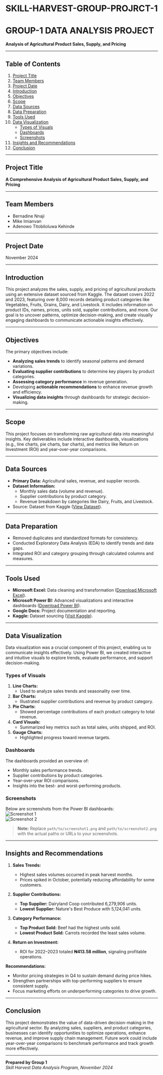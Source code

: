 # SKILL-HARVEST-GROUP-PROJRCT-1
# GROUP-1 DATA ANALYSIS PROJECT  
**Analysis of Agricultural Product Sales, Supply, and Pricing**

---

## Table of Contents  
1. [Project Title](#project-title)  
2. [Team Members](#team-members)  
3. [Project Date](#project-date)  
4. [Introduction](#introduction)  
5. [Objectives](#objectives)  
6. [Scope](#scope)  
7. [Data Sources](#data-sources)  
8. [Data Preparation](#data-preparation)  
9. [Tools Used](#tools-used)  
10. [Data Visualization](#data-visualization)  
    - [Types of Visuals](#types-of-visuals)  
    - [Dashboards](#dashboards)  
    - [Screenshots](#screenshots)  
11. [Insights and Recommendations](#insights-and-recommendations)  
12. [Conclusion](#conclusion)  

---

## Project Title  
**A Comprehensive Analysis of Agricultural Product Sales, Supply, and Pricing**  

---

## Team Members  
- Bernadine Nnaji  
- Mike Imianvan  
- Adenowo Titobiloluwa Kehinde  

---

## Project Date  
November 2024  

---

## Introduction  
This project analyzes the sales, supply, and pricing of agricultural products using an extensive dataset sourced from Kaggle. The dataset covers 2022 and 2023, featuring over 8,000 records detailing product categories like Vegetables, Fruits, Grains, Dairy, and Livestock. It includes information on product IDs, names, prices, units sold, supplier contributions, and more. Our goal is to uncover patterns, optimize decision-making, and create visually engaging dashboards to communicate actionable insights effectively.  

---

## Objectives  
The primary objectives include:  
- **Analyzing sales trends** to identify seasonal patterns and demand variations.  
- **Evaluating supplier contributions** to determine key players by product categories.  
- **Assessing category performance** in revenue generation.  
- Developing **actionable recommendations** to enhance revenue growth and efficiency.  
- **Visualizing data insights** through dashboards for strategic decision-making.  

---

## Scope  
This project focuses on transforming raw agricultural data into meaningful insights. Key deliverables include interactive dashboards, visualizations (e.g., line charts, pie charts, bar charts), and metrics like Return on Investment (ROI) and year-over-year comparisons.  

---

## Data Sources  
- **Primary Data:** Agricultural sales, revenue, and supplier records.  
- **Dataset Information:**  
  - Monthly sales data (volume and revenue).  
  - Supplier contributions by product category.  
  - Revenue breakdown by categories like Dairy, Fruits, and Livestock.  
- Source: Dataset from Kaggle ([View Dataset](https://www.kaggle.com)).  

---

## Data Preparation  
- Removed duplicates and standardized formats for consistency.  
- Conducted Exploratory Data Analysis (EDA) to identify trends and data gaps.  
- Integrated ROI and category grouping through calculated columns and measures.  

---

## Tools Used  
- **Microsoft Excel:** Data cleaning and transformation ([Download Microsoft Excel](https://www.microsoft.com/en-us/microsoft-365/excel)).  
- **Microsoft Power BI:** Advanced visualizations and interactive dashboards ([Download Power BI](https://powerbi.microsoft.com/en-us/downloads/)).  
- **Google Docs:** Project documentation and reporting.  
- **Kaggle:** Dataset sourcing ([Visit Kaggle](https://www.kaggle.com)).  

---

## Data Visualization  
Data visualization was a crucial component of this project, enabling us to communicate insights effectively. Using Power BI, we created interactive and intuitive visuals to explore trends, evaluate performance, and support decision-making.  

### Types of Visuals  
1. **Line Charts:**  
   - Used to analyze sales trends and seasonality over time.  
2. **Bar Charts:**  
   - Illustrated supplier contributions and revenue by product category.  
3. **Pie Charts:**  
   - Showed percentage contributions of each product category to total revenue.  
4. **Card Visuals:**  
   - Summarized key metrics such as total sales, units shipped, and ROI.  
5. **Gauge Charts:**  
   - Highlighted progress toward revenue targets.  

### Dashboards  
The dashboards provided an overview of:  
- Monthly sales performance trends.  
- Supplier contributions by product categories.  
- Year-over-year ROI comparisons.  
- Insights into the best- and worst-performing products.  

### Screenshots  
Below are screenshots from the Power BI dashboards:  
![Screenshot 1](path/to/screenshot1.png)  
![Screenshot 2](path/to/screenshot2.png)  

> **Note:** Replace `path/to/screenshot1.png` and `path/to/screenshot2.png` with the actual paths or URLs to your screenshots.  

---

## Insights and Recommendations  
1. **Sales Trends:**  
   - Highest sales volumes occurred in peak harvest months.  
   - Prices spiked in October, potentially reducing affordability for some customers.  

2. **Supplier Contributions:**  
   - **Top Supplier:** Dairyland Coop contributed 6,279,906 units.  
   - **Lowest Supplier:** Nature's Best Produce with 5,124,041 units.  

3. **Category Performance:**  
   - **Top Product Sold:** Beef had the highest units sold.  
   - **Lowest Product Sold:** Carrots recorded the least sales volume.  

4. **Return on Investment:**  
   - ROI for 2022–2023 totaled **₦413.58 million**, signaling profitable operations.  

**Recommendations:**  
- Monitor pricing strategies in Q4 to sustain demand during price hikes.  
- Strengthen partnerships with top-performing suppliers to ensure consistent supply.  
- Focus marketing efforts on underperforming categories to drive growth.  

---

## Conclusion  
This project demonstrates the value of data-driven decision-making in the agricultural sector. By analyzing sales, suppliers, and product categories, businesses can identify opportunities to optimize operations, enhance revenue, and improve supply chain management. Future work could include year-over-year comparisons to benchmark performance and track growth more effectively.  

---

**Prepared by Group 1**  
*Skill Harvest Data Analysis Program, November 2024*

